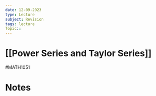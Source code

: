 ```yaml
---
date: 12-09-2023
type: Lecture
subject: Revision
tags: lecture
Topic:: 
---
```

# [[Power Series and Taylor Series]]
#MATH1051
# Notes


